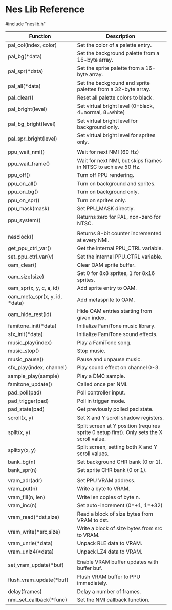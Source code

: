 # Nes Lib Reference
#include "neslib.h"

| Function                         | Description                                                         |
|----------------------------------|---------------------------------------------------------------------|
pal_col(index, color)              | Set the color of a palette entry.  <br>
pal_bg(*data)                      | Set the background palette from a  16-byte array. <br>
pal_spr(*data)                     | Set the sprite palette from a 16-byte  array. <br>
pal_all(*data)                     | Set the background and sprite  palettes from a 32-byte array. <br>
pal_clear()                        | Reset all palette colors to black. <br>
pal_bright(level)                  | Set virtual bright level (0=black,  4=normal, 8=white) <br>
pal_bg_bright(level)               | Set virtual bright level for background only. <br>
pal_spr_bright(level)              | Set virtual bright level for sprites  only. <br>
|                                  | |
ppu_wait_nmi()                     | Wait for next NMI (60 Hz) <br>
ppu_wait_frame()                   | Wait for next NMI, but skips frames  in NTSC to achieve 50 Hz.<br>
ppu_off()                          | Turn off PPU rendering.  <br>
ppu_on_all()                       | Turn on background and sprites.<br>
ppu_on_bg()                        | Turn on background only. <br>
ppu_on_spr()                       | Turn on sprites only. <br>
ppu_mask(mask)                     | Set PPU_MASK directly.  <br>
ppu_system()                       | Returns zero for PAL, non-zero for  NTSC. <br>
|                                  | |
nesclock()                         | Returns 8-bit counter incremented  at every NMI. <br>
get_ppu_ctrl_var()                 | Get the internal PPU_CTRL variable.  <br>
set_ppu_ctrl_var(v)                | Set the internal PPU_CTRL variable. <br>
oam_clear()                        | Clear OAM sprite buffer.   <br>
oam_size(size)                     | Set 0 for 8x8 sprites, 1 for 8x16  sprites.  <br>
oam_spr(x, y, c, a, id)            | Add sprite entry to OAM.  <br>
oam_meta_spr(x, y, id, *data)      | Add metasprite to OAM. <br>
oam_hide_rest(id)                  | Hide OAM entries starting from  given index.  <br>
famitone_init(*data)               | Initialize FamiTone music library.  <br>
sfx_init(*data)                    | Initialize FamiTone sound effects.   <br>
music_play(index)                  | Play a FamiTone song.  <br> 
music_stop()                       | Stop music. <br>  
music_pause()                      | Pause and unpause music.   <br>
sfx_play(index, channel)           | Play sound effect on channel 0-3.  <br> 
sample_play(sample)                | Play a DMC sample.   <br>
famitone_update()                  | Called once per NMI.  <br>
pad_poll(pad)                      | Poll controller input. <br> 
pad_trigger(pad)                   | Poll in trigger mode.  <br> 
pad_state(pad)                     | Get previously polled pad state. <br> 
scroll(x, y)                       | Set X and Y scroll shadow registers.<br> 
split(x, y)                        | Split screen at Y position (requires sprite 0 setup first). Only sets the X scroll value. <br>   
splitxy(x, y)                      | Split screen, setting both X and Y  scroll values. <br> 
bank_bg(n)                         | Set background CHR bank (0 or 1). <br>  
bank_spr(n)                        | Set sprite CHR bank (0 or 1). <br> 
|                                  | |
vram_adr(adr)                      | Set PPU VRAM address. <br> 
vram_put(n)                        | Write a byte to VRAM. <br> 
vram_fill(n, len)                  | Write len copies of byte n. <br>
vram_inc(n)                        | Set auto-increment (0=+1, 1=+32) <br>
vram_read(*dst,size)               | Read a block of size bytes from  VRAM to dst. <br>
vram_write(*src,size)              | Write a block of size bytes from src  to VRAM. <br>
vram_unrle(*data)                  | Unpack RLE data to VRAM. <br>
vram_unlz4(*data)                  | Unpack LZ4 data to VRAM. <br>
|                                  | |
set_vram_update(*buf)              | Enable VRAM buffer updates with  buffer buf. <br>
flush_vram_update(*buf)            | Flush VRAM buffer to PPU immediately.  <br>
delay(frames)                      | Delay a number of frames. <br>
nmi_set_callback(*func)            | Set the NMI callback function. 


